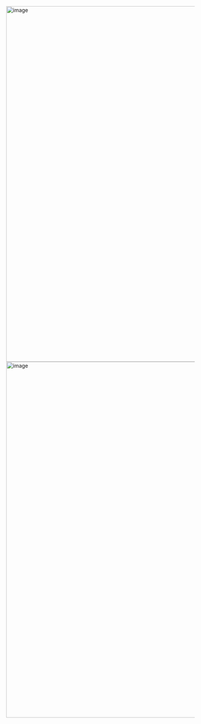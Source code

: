 <img width="950" alt="image" src="https://github.com/user-attachments/assets/313b0dec-b40a-49aa-b93f-f15d7a870eb9">


<img width="951" alt="image" src="https://github.com/user-attachments/assets/6e7e6e8f-51de-4b1e-a753-2f95992c012f">
